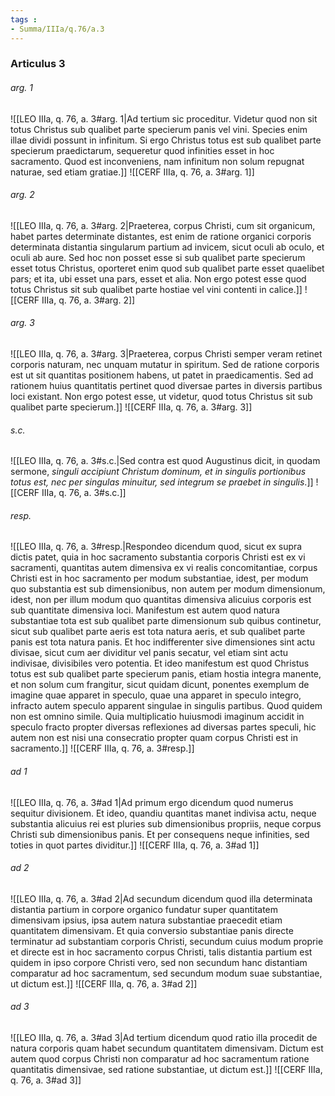 ```yaml
---
tags : 
- Summa/IIIa/q.76/a.3
---
```


### Articulus 3

###### arg. 1
![[LEO IIIa, q. 76, a. 3#arg. 1|Ad tertium sic proceditur. Videtur quod non sit totus Christus sub qualibet parte specierum panis vel vini. Species enim illae dividi possunt in infinitum. Si ergo Christus totus est sub qualibet parte specierum praedictarum, sequeretur quod infinities esset in hoc sacramento. Quod est inconveniens, nam infinitum non solum repugnat naturae, sed etiam gratiae.]]
![[CERF IIIa, q. 76, a. 3#arg. 1]]

###### arg. 2
![[LEO IIIa, q. 76, a. 3#arg. 2|Praeterea, corpus Christi, cum sit organicum, habet partes determinate distantes, est enim de ratione organici corporis determinata distantia singularum partium ad invicem, sicut oculi ab oculo, et oculi ab aure. Sed hoc non posset esse si sub qualibet parte specierum esset totus Christus, oporteret enim quod sub qualibet parte esset quaelibet pars; et ita, ubi esset una pars, esset et alia. Non ergo potest esse quod totus Christus sit sub qualibet parte hostiae vel vini contenti in calice.]]
![[CERF IIIa, q. 76, a. 3#arg. 2]]

###### arg. 3
![[LEO IIIa, q. 76, a. 3#arg. 3|Praeterea, corpus Christi semper veram retinet corporis naturam, nec unquam mutatur in spiritum. Sed de ratione corporis est ut sit quantitas positionem habens, ut patet in praedicamentis. Sed ad rationem huius quantitatis pertinet quod diversae partes in diversis partibus loci existant. Non ergo potest esse, ut videtur, quod totus Christus sit sub qualibet parte specierum.]]
![[CERF IIIa, q. 76, a. 3#arg. 3]]

###### s.c.
![[LEO IIIa, q. 76, a. 3#s.c.|Sed contra est quod Augustinus dicit, in quodam sermone, *singuli accipiunt Christum dominum, et in singulis portionibus totus est, nec per singulas minuitur, sed integrum se praebet in singulis*.]]
![[CERF IIIa, q. 76, a. 3#s.c.]]

###### resp.
![[LEO IIIa, q. 76, a. 3#resp.|Respondeo dicendum quod, sicut ex supra dictis patet, quia in hoc sacramento substantia corporis Christi est ex vi sacramenti, quantitas autem dimensiva ex vi realis concomitantiae, corpus Christi est in hoc sacramento per modum substantiae, idest, per modum quo substantia est sub dimensionibus, non autem per modum dimensionum, idest, non per illum modum quo quantitas dimensiva alicuius corporis est sub quantitate dimensiva loci. Manifestum est autem quod natura substantiae tota est sub qualibet parte dimensionum sub quibus continetur, sicut sub qualibet parte aeris est tota natura aeris, et sub qualibet parte panis est tota natura panis. Et hoc indifferenter sive dimensiones sint actu divisae, sicut cum aer dividitur vel panis secatur, vel etiam sint actu indivisae, divisibiles vero potentia. Et ideo manifestum est quod Christus totus est sub qualibet parte specierum panis, etiam hostia integra manente, et non solum cum frangitur, sicut quidam dicunt, ponentes exemplum de imagine quae apparet in speculo, quae una apparet in speculo integro, infracto autem speculo apparent singulae in singulis partibus. Quod quidem non est omnino simile. Quia multiplicatio huiusmodi imaginum accidit in speculo fracto propter diversas reflexiones ad diversas partes speculi, hic autem non est nisi una consecratio propter quam corpus Christi est in sacramento.]]
![[CERF IIIa, q. 76, a. 3#resp.]]

###### ad 1
![[LEO IIIa, q. 76, a. 3#ad 1|Ad primum ergo dicendum quod numerus sequitur divisionem. Et ideo, quandiu quantitas manet indivisa actu, neque substantia alicuius rei est pluries sub dimensionibus propriis, neque corpus Christi sub dimensionibus panis. Et per consequens neque infinities, sed toties in quot partes dividitur.]]
![[CERF IIIa, q. 76, a. 3#ad 1]]

###### ad 2
![[LEO IIIa, q. 76, a. 3#ad 2|Ad secundum dicendum quod illa determinata distantia partium in corpore organico fundatur super quantitatem dimensivam ipsius, ipsa autem natura substantiae praecedit etiam quantitatem dimensivam. Et quia conversio substantiae panis directe terminatur ad substantiam corporis Christi, secundum cuius modum proprie et directe est in hoc sacramento corpus Christi, talis distantia partium est quidem in ipso corpore Christi vero, sed non secundum hanc distantiam comparatur ad hoc sacramentum, sed secundum modum suae substantiae, ut dictum est.]]
![[CERF IIIa, q. 76, a. 3#ad 2]]

###### ad 3
![[LEO IIIa, q. 76, a. 3#ad 3|Ad tertium dicendum quod ratio illa procedit de natura corporis quam habet secundum quantitatem dimensivam. Dictum est autem quod corpus Christi non comparatur ad hoc sacramentum ratione quantitatis dimensivae, sed ratione substantiae, ut dictum est.]]
![[CERF IIIa, q. 76, a. 3#ad 3]]

